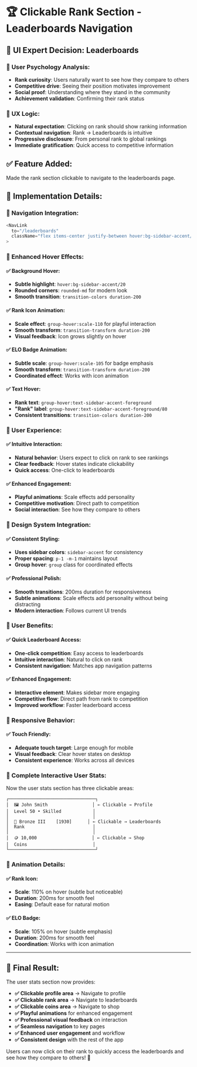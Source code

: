 # 🏆 Clickable Rank Section - Leaderboards Navigation

## 🎯 **UI Expert Decision: Leaderboards**

### 🧠 **User Psychology Analysis:**
- **Rank curiosity**: Users naturally want to see how they compare to others
- **Competitive drive**: Seeing their position motivates improvement
- **Social proof**: Understanding where they stand in the community
- **Achievement validation**: Confirming their rank status

### 🎨 **UX Logic:**
- **Natural expectation**: Clicking on rank should show ranking information
- **Contextual navigation**: Rank → Leaderboards is intuitive
- **Progressive disclosure**: From personal rank to global rankings
- **Immediate gratification**: Quick access to competitive information

## ✅ **Feature Added:**

Made the rank section clickable to navigate to the leaderboards page.

## 🎨 **Implementation Details:**

### **🔗 Navigation Integration:**
```typescript
<NavLink 
  to="/leaderboards" 
  className="flex items-center justify-between hover:bg-sidebar-accent/20 rounded-md p-1 -m-1 transition-colors duration-200 group"
>
```

### **🎨 Enhanced Hover Effects:**

#### **✅ Background Hover:**
- **Subtle highlight**: `hover:bg-sidebar-accent/20`
- **Rounded corners**: `rounded-md` for modern look
- **Smooth transition**: `transition-colors duration-200`

#### **✅ Rank Icon Animation:**
- **Scale effect**: `group-hover:scale-110` for playful interaction
- **Smooth transform**: `transition-transform duration-200`
- **Visual feedback**: Icon grows slightly on hover

#### **✅ ELO Badge Animation:**
- **Subtle scale**: `group-hover:scale-105` for badge emphasis
- **Smooth transform**: `transition-transform duration-200`
- **Coordinated effect**: Works with icon animation

#### **✅ Text Hover:**
- **Rank text**: `group-hover:text-sidebar-accent-foreground`
- **"Rank" label**: `group-hover:text-sidebar-accent-foreground/80`
- **Consistent transitions**: `transition-colors duration-200`

### **🎯 User Experience:**

#### **✅ Intuitive Interaction:**
- **Natural behavior**: Users expect to click on rank to see rankings
- **Clear feedback**: Hover states indicate clickability
- **Quick access**: One-click to leaderboards

#### **✅ Enhanced Engagement:**
- **Playful animations**: Scale effects add personality
- **Competitive motivation**: Direct path to competition
- **Social interaction**: See how they compare to others

### **🎨 Design System Integration:**

#### **✅ Consistent Styling:**
- **Uses sidebar colors**: `sidebar-accent` for consistency
- **Proper spacing**: `p-1 -m-1` maintains layout
- **Group hover**: `group` class for coordinated effects

#### **✅ Professional Polish:**
- **Smooth transitions**: 200ms duration for responsiveness
- **Subtle animations**: Scale effects add personality without being distracting
- **Modern interaction**: Follows current UI trends

### **🚀 User Benefits:**

#### **✅ Quick Leaderboard Access:**
- **One-click competition**: Easy access to leaderboards
- **Intuitive interaction**: Natural to click on rank
- **Consistent navigation**: Matches app navigation patterns

#### **✅ Enhanced Engagement:**
- **Interactive element**: Makes sidebar more engaging
- **Competitive flow**: Direct path from rank to competition
- **Improved workflow**: Faster leaderboard access

### **📱 Responsive Behavior:**

#### **✅ Touch Friendly:**
- **Adequate touch target**: Large enough for mobile
- **Visual feedback**: Clear hover states on desktop
- **Consistent experience**: Works across all devices

### **🎯 Complete Interactive User Stats:**

Now the user stats section has three clickable areas:

```
┌─────────────────────────────────┐
│  🖼️ John Smith                 │ ← Clickable → Profile
│  Level 50 • Skilled            │
│                                │
│  🥉 Bronze III    [1930]      │ ← Clickable → Leaderboards
│  Rank                          │
│                                │
│  🪙 10,000                     │ ← Clickable → Shop
│  Coins                         │
└─────────────────────────────────┘
```

### **🎨 Animation Details:**

#### **✅ Rank Icon:**
- **Scale**: 110% on hover (subtle but noticeable)
- **Duration**: 200ms for smooth feel
- **Easing**: Default ease for natural motion

#### **✅ ELO Badge:**
- **Scale**: 105% on hover (subtle emphasis)
- **Duration**: 200ms for smooth feel
- **Coordination**: Works with icon animation

---

## 🎯 **Final Result:**

The user stats section now provides:
- **✅ Clickable profile area** → Navigate to profile
- **✅ Clickable rank area** → Navigate to leaderboards
- **✅ Clickable coins area** → Navigate to shop
- **✅ Playful animations** for enhanced engagement
- **✅ Professional visual feedback** on interaction
- **✅ Seamless navigation** to key pages
- **✅ Enhanced user engagement** and workflow
- **✅ Consistent design** with the rest of the app

Users can now click on their rank to quickly access the leaderboards and see how they compare to others! 🎉
